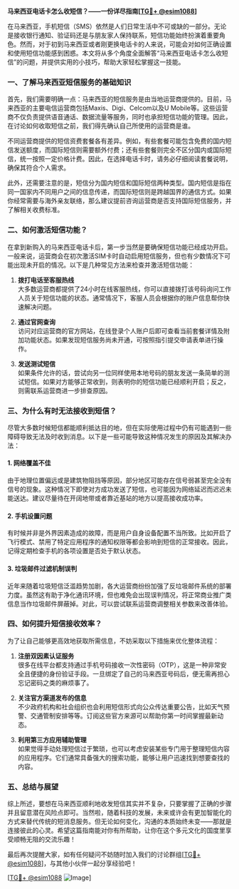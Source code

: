 **马来西亚电话卡怎么收短信？——一份详尽指南[[TG💪+ @esim1088](https://t.me/s/esim1088)]**

在马来西亚，手机短信（SMS）依然是人们日常生活中不可或缺的一部分。无论是接收银行通知、验证码还是与朋友家人保持联系，短信功能始终扮演着重要角色。然而，对于初到马来西亚或者刚更换电话卡的人来说，可能会对如何正确设置和使用短信功能感到困惑。本文将从多个角度全面解答“马来西亚电话卡怎么收短信”的问题，并提供实用的小技巧，帮助大家轻松掌握这一技能。

### 一、了解马来西亚短信服务的基础知识

首先，我们需要明确一点：马来西亚的短信服务是由当地运营商提供的。目前，马来西亚的主要电信运营商包括Maxis、Digi、Celcom以及U Mobile等。这些运营商不仅负责提供语音通话、数据流量等服务，同时也承担短信功能的管理。因此，在讨论如何收取短信之前，我们得先确认自己所使用的运营商是谁。

不同运营商提供的短信资费套餐各有差异。例如，有些套餐可能包含免费的国内短信发送额度，而国际短信则需要额外付费；还有些套餐则完全不区分国内或国际短信，统一按照一定价格计费。因此，在选择电话卡时，请务必仔细阅读套餐说明，确保其符合个人需求。

此外，还需要注意的是，短信分为国内短信和国际短信两种类型。国内短信是指在同一国家内不同用户之间的信息传递，而国际短信则是跨越国界的通信方式。如果你经常需要与海外亲友联络，那么建议提前咨询运营商是否支持国际短信服务，并了解相关收费标准。

### 二、如何激活短信功能？

在拿到新购入的马来西亚电话卡后，第一步当然是要确保短信功能已经成功开启。一般来说，运营商会在初次激活SIM卡时自动启用短信服务，但也有少数情况下可能出现未开启的情况。以下是几种常见方法来检查并激活短信功能：

1. **拨打电话至客服热线**  
   大多数运营商都提供了24小时在线客服热线，你可以直接拨打该号码询问工作人员关于短信功能的状态。通常情况下，客服人员会根据你的账户信息帮你快速解决问题。

2. **通过官网查询**  
   访问对应运营商的官方网站，在线登录个人账户后即可查看当前套餐详情及附加功能状态。如果发现短信服务尚未开通，可按照指引提交申请表单进行操作。

3. **发送测试短信**  
   如果条件允许的话，尝试向另一位同样使用本地号码的朋友发送一条简单的测试短信。如果对方能够正常收到，则表明你的短信功能已经顺利开启；反之，则需联系运营商进一步排查原因。

### 三、为什么有时无法接收到短信？

尽管大多数时候短信都能顺利抵达目的地，但在实际使用过程中仍有可能遇到一些障碍导致无法及时收到消息。以下是一些可能导致这种情况发生的原因及其解决办法：

#### 1. 网络覆盖不佳
由于地理位置偏远或是建筑物阻挡等原因，部分地区可能存在信号弱甚至完全没有信号的现象。这种情况下即使对方成功发送了短信，也可能因为网络延迟而迟迟未能送达。建议尽量待在开阔地带或者靠近基站的地方以提高接收成功率。

#### 2. 手机设置问题
有时候并非是外界因素造成的故障，而是用户自身设备配置不当所致。比如开启了飞行模式、禁用了特定应用程序的通知权限等都会影响到短信的正常接收。因此，记得定期检查手机的各项设置是否处于默认状态。

#### 3. 垃圾邮件过滤机制误判
近年来随着垃圾短信泛滥趋势加剧，各大运营商纷纷加强了反垃圾邮件系统的部署力度。虽然这有助于净化通讯环境，但也难免会出现误判情况，将正常商业推广类信息当作垃圾邮件屏蔽掉。对此，可以尝试联系运营商调整相关参数来改善体验。

### 四、如何提升短信接收效率？

为了让自己能够更高效地获取所需信息，不妨采取以下措施来优化整体流程：

1. **注册双因素认证服务**  
   很多在线平台都支持通过手机号码接收一次性密码（OTP），这是一种非常安全且便捷的身份验证手段。一旦绑定了自己的马来西亚号码后，便无需再担心忘记密码之类的麻烦事了。

2. **关注官方渠道发布的信息**  
   不少政府机构和社会组织也会利用短信形式向公众传达重要公告，比如天气预警、交通管制安排等等。订阅这些官方来源可以帮助你第一时间掌握最新动态。

3. **利用第三方应用辅助管理**  
   如果觉得手动处理短信过于繁琐，也可以考虑安装某些专门用于整理短信内容的应用程序。它们通常具备强大的搜索功能，能够让用户迅速找到想要查找的内容。

### 五、总结与展望

综上所述，要想在马来西亚顺利地收发短信其实并不复杂，只要掌握了正确的步骤并且留意潜在风险点即可。当然啦，随着科技的发展，未来或许会有更加智能化的方式来替代传统的短消息服务。但无论如何变化，沟通的本质始终未变——那就是连接彼此的心灵。希望这篇指南能对你有所帮助，让你在这个多元文化的国度里享受顺畅无阻的交流乐趣！

最后再次提醒大家，如有任何疑问不妨随时加入我们的讨论群组[[TG💪+ @esim1088](https://t.me/s/esim1088)]，与其他小伙伴一起分享经验吧！  

[[TG💪+ @esim1088](https://t.me/s/esim1088) ![Image](https://i.postimg.cc/4NQfJmqS/Snipaste-2025-05-13-00-14-12.png)]